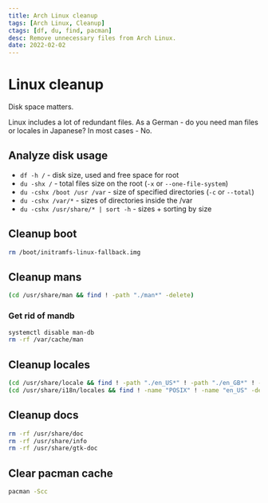 ```yaml
---
title: Arch Linux cleanup
tags: [Arch Linux, Cleanup]
ctags: [df, du, find, pacman]
desc: Remove unnecessary files from Arch Linux.
date: 2022-02-02
---
```


# Linux cleanup

Disk space matters.

Linux includes a lot of redundant files. As a German - do you need man files or locales in Japanese?
In most cases - No.

## Analyze disk usage

- `df -h /` - disk size, used and free space for root
- `du -shx /` - total files size on the root (`-x` or `--one-file-system`)
- `du -cshx /boot /usr /var` - size of specified directories (`-c` or `--total`)
- `du -cshx /var/*` - sizes of directories inside the /var
- `du -cshx /usr/share/* | sort -h` - sizes + sorting by size

## Cleanup boot

```bash
rm /boot/initramfs-linux-fallback.img
```

## Cleanup mans

```bash
(cd /usr/share/man && find ! -path "./man*" -delete)
```

### Get rid of mandb

```bash
systemctl disable man-db
rm -rf /var/cache/man
```

## Cleanup locales

```bash
(cd /usr/share/locale && find ! -path "./en_US*" ! -path "./en_GB*" ! -path "./en@*" -delete)
(cd /usr/share/i18n/locales && find ! -name "POSIX" ! -name "en_US" -delete)
```

## Cleanup docs

```bash
rm -rf /usr/share/doc
rm -rf /usr/share/info
rm -rf /usr/share/gtk-doc
```

## Clear pacman cache

```bash
pacman -Scc
```
